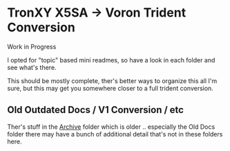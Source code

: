 # TronXY X5SA -> Voron Trident Conversion

Work in Progress

I opted for "topic" based mini readmes, so have a look in each folder and see what's there.

This should be mostly complete, ther's better ways to organize this all I'm sure, but this may get you somewhere closer to a full trident conversion.

## Old Outdated Docs / V1 Conversion / etc

Ther's stuff in the [Archive](Archive) folder which is older .. especially the Old Docs folder there may have a bunch of additional detail that's not in these folders here.
